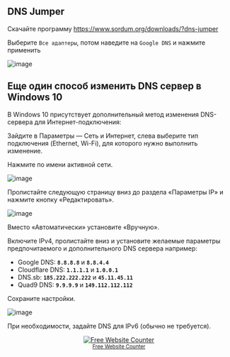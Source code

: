 ## DNS Jumper
Скачайте программу https://www.sordum.org/downloads/?dns-jumper

Выберите `Все адаптеры`, потом наведите на `Google DNS` и нажмите применить

![image](https://github.com/user-attachments/assets/3565bf02-1cf2-42be-8bb4-f3887d248ec3)


## Еще один способ изменить DNS сервер в Windows 10

В Windows 10 присутствует дополнительный метод изменения DNS-сервера для Интернет-подключения:

Зайдите в Параметры — Сеть и Интернет, слева выберите тип подключения (Ethernet, Wi-Fi), для которого нужно выполнить изменение.

Нажмите по имени активной сети.

![image](https://github.com/user-attachments/assets/e53bbe99-a739-4961-b089-62aeedeb70a4)

Пролистайте следующую страницу вниз до раздела «Параметры IP» и нажмите кнопку «Редактировать».

![image](https://github.com/user-attachments/assets/922b37af-4355-4367-aac9-536c2357ca5b)

Вместо «Автоматически» установите «Вручную».

Включите IPv4, пролистайте вниз и установите желаемые параметры предпочитаемого и дополнительного DNS сервера например:
- Google DNS: **`8.8.8.8`** и **`8.8.4.4`**
- Cloudflare DNS: **`1.1.1.1`** и **`1.0.0.1`**
- DNS.sb: **`185.222.222.222`** и **`45.11.45.11`**
- Quad9 DNS: **`9.9.9.9`** и **`149.112.112.112`**

Сохраните настройки.

![image](https://github.com/user-attachments/assets/32f9c01b-cc1f-41bb-9995-ad6d26377aef)

При необходимости, задайте DNS для IPv6 (обычно не требуется).

<div align='center'><a href='https://www.websitecounterfree.com'><img src='https://www.websitecounterfree.com/c.php?d=9&id=64298&s=1' border='0' alt='Free Website Counter'></a><br / ><small><a href='https://www.websitecounterfree.com' title="Free Website Counter">Free Website Counter</a></small></div>
